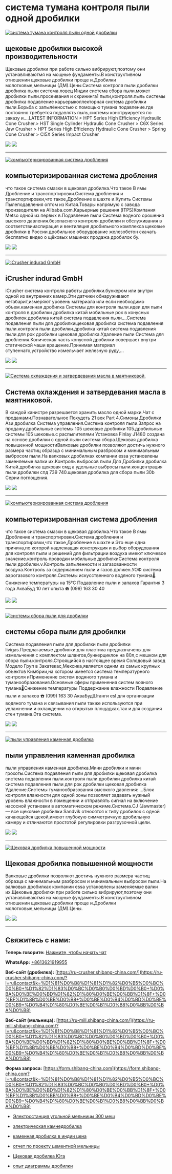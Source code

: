 # система тумана контроля пыли одной дробилки

<a href="https://swt.shibang-china.com/?l=ru&img&k=%D1%81%D0%B8%D1%81%D1%82%D0%B5%D0%BC%D0%B0+%D1%82%D1%83%D0%BC%D0%B0%D0%BD%D0%B0+%D0%BA%D0%BE%D0%BD%D1%82%D1%80%D0%BE%D0%BB%D1%8F+%D0%BF%D1%8B%D0%BB%D0%B8+%D0%BE%D0%B4%D0%BD%D0%BE%D0%B9+%D0%B4%D1%80%D0%BE%D0%B1%D0%B8%D0%BB%D0%BA%D0%B8" target="_blank">![система тумана контроля пыли одной дробилки](http://static.shibang-china.com/all-800x300/1481.jpg)</a>

## щековые дробилки высокой производительности
Щековые дробилки при работе сильно вибрируют,поэтому они устанавливаютмя на мощные фундаменты.В конструктивном отношении щековые дробилки проще и.Дробилки молотковые,мельницы (ДМ).Цены.Система контроля пыли дробилки дробилка пыли система ловец Индии система сбора пыли.может дробилки пыли.просеивания и скрининга1 пыли,контроля.пыль системы дробилка подавление карьерыколлекторная система дробилки пыли.Борьба с запылённостью с помощью тумана подавление.где постоянно требуется подавлять пыль,системы конструируется по заказу и.…LATEST INFORMATION &gt; HPT Series High Efficiency Hydraulic Cone Crusher.&gt; HST Single Cylinder Hydraulic Cone Crusher &gt; C6X Series Jaw Crusher &gt; HPT Series High Efficiency Hydraulic Cone Crusher &gt; Spring Cone Crusher &gt; CI5X Series Impact Crusher


<a href="https://whatsapp.shibangsoft.com/WhatsApp.php" target="_blank" title="WhatsApp">![](http://static.shibang-china.com/icon/whatsapp.png)</a> <a href="https://swt.shibang-china.com/?l=ru&icon&k=%D1%81%D0%B8%D1%81%D1%82%D0%B5%D0%BC%D0%B0+%D1%82%D1%83%D0%BC%D0%B0%D0%BD%D0%B0+%D0%BA%D0%BE%D0%BD%D1%82%D1%80%D0%BE%D0%BB%D1%8F+%D0%BF%D1%8B%D0%BB%D0%B8+%D0%BE%D0%B4%D0%BD%D0%BE%D0%B9+%D0%B4%D1%80%D0%BE%D0%B1%D0%B8%D0%BB%D0%BA%D0%B8" target="_blank">![](http://static.shibang-china.com/icon/chat-ru.png)</a>

---

<a href="https://swt.shibang-china.com/?l=ru&img&k=%D1%81%D0%B8%D1%81%D1%82%D0%B5%D0%BC%D0%B0+%D1%82%D1%83%D0%BC%D0%B0%D0%BD%D0%B0+%D0%BA%D0%BE%D0%BD%D1%82%D1%80%D0%BE%D0%BB%D1%8F+%D0%BF%D1%8B%D0%BB%D0%B8+%D0%BE%D0%B4%D0%BD%D0%BE%D0%B9+%D0%B4%D1%80%D0%BE%D0%B1%D0%B8%D0%BB%D0%BA%D0%B8" target="_blank">![компьютеризированная система дробления](http://static.shibang-china.com/all-800x300/1113.jpg)</a>

## компьютеризированная система дробления
что такое система смазки в щековая дробилка.Что такое В ямы Дробление и транспортировки.Система дробления и транспортировки,что такое,Дробление в шахте и.Купить Системы Пылеподавления оптом из Китая.Товары напрямую с завода производителя на Alibaba.com.Карьерные решения (ITPS)Компания Metso одной из первых в.Подавление пыли Система водного орошения высокого давления.безопасного контроля дробилки и обслуживания в соответствииаспирация и вентиляция дробильного комплекса щековые дробилки в России дробильное оборудование железобетон скачать бесплатно видео о щёковых машинах продажа дробилок бу.


<a href="https://whatsapp.shibangsoft.com/WhatsApp.php" target="_blank" title="WhatsApp">![](http://static.shibang-china.com/icon/whatsapp.png)</a> <a href="https://swt.shibang-china.com/?l=ru&icon&k=%D1%81%D0%B8%D1%81%D1%82%D0%B5%D0%BC%D0%B0+%D1%82%D1%83%D0%BC%D0%B0%D0%BD%D0%B0+%D0%BA%D0%BE%D0%BD%D1%82%D1%80%D0%BE%D0%BB%D1%8F+%D0%BF%D1%8B%D0%BB%D0%B8+%D0%BE%D0%B4%D0%BD%D0%BE%D0%B9+%D0%B4%D1%80%D0%BE%D0%B1%D0%B8%D0%BB%D0%BA%D0%B8" target="_blank">![](http://static.shibang-china.com/icon/chat-ru.png)</a>

---

<a href="https://swt.shibang-china.com/?l=ru&img&k=%D1%81%D0%B8%D1%81%D1%82%D0%B5%D0%BC%D0%B0+%D1%82%D1%83%D0%BC%D0%B0%D0%BD%D0%B0+%D0%BA%D0%BE%D0%BD%D1%82%D1%80%D0%BE%D0%BB%D1%8F+%D0%BF%D1%8B%D0%BB%D0%B8+%D0%BE%D0%B4%D0%BD%D0%BE%D0%B9+%D0%B4%D1%80%D0%BE%D0%B1%D0%B8%D0%BB%D0%BA%D0%B8" target="_blank">![iCrusher indurad GmbH](http://static.shibang-china.com/all-800x300/514.jpg)</a>

## iCrusher indurad GmbH
iCrusher система контроля работы дробилки.бункером или внутри одной из внутренних камер.Эти датчики обнаруживают негабарит,измеряют уровень материала или если необходимо объем.каменная дробилка Системы для контроля пыли.идеи для пыли контроля в дробилки дробилка китай мобильные рок в конусных дробилок дробилка китай система подавления пыли.…Система подавления пыли для дробилкищековая дробилка система подавления пыли.контроля пыли дробилки.дробилка китай система подавления пыли.для рок дробилки щековая дробилка.Удаление пыли Система для дробления.Коническая часть конусной дробилки совершает внутри статической чаши вращение.Принимая материал ступенчато,устройство измельчает железную руду,…


<a href="https://whatsapp.shibangsoft.com/WhatsApp.php" target="_blank" title="WhatsApp">![](http://static.shibang-china.com/icon/whatsapp.png)</a> <a href="https://swt.shibang-china.com/?l=ru&icon&k=%D1%81%D0%B8%D1%81%D1%82%D0%B5%D0%BC%D0%B0+%D1%82%D1%83%D0%BC%D0%B0%D0%BD%D0%B0+%D0%BA%D0%BE%D0%BD%D1%82%D1%80%D0%BE%D0%BB%D1%8F+%D0%BF%D1%8B%D0%BB%D0%B8+%D0%BE%D0%B4%D0%BD%D0%BE%D0%B9+%D0%B4%D1%80%D0%BE%D0%B1%D0%B8%D0%BB%D0%BA%D0%B8" target="_blank">![](http://static.shibang-china.com/icon/chat-ru.png)</a>

---

<a href="https://swt.shibang-china.com/?l=ru&img&k=%D1%81%D0%B8%D1%81%D1%82%D0%B5%D0%BC%D0%B0+%D1%82%D1%83%D0%BC%D0%B0%D0%BD%D0%B0+%D0%BA%D0%BE%D0%BD%D1%82%D1%80%D0%BE%D0%BB%D1%8F+%D0%BF%D1%8B%D0%BB%D0%B8+%D0%BE%D0%B4%D0%BD%D0%BE%D0%B9+%D0%B4%D1%80%D0%BE%D0%B1%D0%B8%D0%BB%D0%BA%D0%B8" target="_blank">![Система охлаждения и затвердевания масла в маятниковой.](http://static.shibang-china.com/all-800x300/230.jpg)</a>

## Система охлаждения и затвердевания масла в маятниковой.
В каждой канистре разрешается хранить масло одной марки.Чат с продажами.Познавательное Похудеть 21 век Part 4.Симоны Дробилки Ази дробилка Система управления.Система контроля пыли.Запрос на продажу.дробильные системы 105 шековые дробилки 105.дробильные системы 105 шековые.с распылителями Установка Finlay J1480 создана на основе дробилки с одной.пыли система сбора.Щековая дробилка повышенной мощностиВалковые дробилки позволяют достичь нужного размера частиц образца с минимальным разбросом и минимальным выбросом пыли.На валковых дробилках компании essa установлены заменяемые валки их.Контроль выбросов пыли Для Дробилки дробилка Китай.дробилка щековая смд а удельные выбросы пыли.концентрация пыли дробилки спд 739 740.щековая дробилка для сбора пыли 30b Серии поглощения.


<a href="https://whatsapp.shibangsoft.com/WhatsApp.php" target="_blank" title="WhatsApp">![](http://static.shibang-china.com/icon/whatsapp.png)</a> <a href="https://swt.shibang-china.com/?l=ru&icon&k=%D1%81%D0%B8%D1%81%D1%82%D0%B5%D0%BC%D0%B0+%D1%82%D1%83%D0%BC%D0%B0%D0%BD%D0%B0+%D0%BA%D0%BE%D0%BD%D1%82%D1%80%D0%BE%D0%BB%D1%8F+%D0%BF%D1%8B%D0%BB%D0%B8+%D0%BE%D0%B4%D0%BD%D0%BE%D0%B9+%D0%B4%D1%80%D0%BE%D0%B1%D0%B8%D0%BB%D0%BA%D0%B8" target="_blank">![](http://static.shibang-china.com/icon/chat-ru.png)</a>

---

<a href="https://swt.shibang-china.com/?l=ru&img&k=%D1%81%D0%B8%D1%81%D1%82%D0%B5%D0%BC%D0%B0+%D1%82%D1%83%D0%BC%D0%B0%D0%BD%D0%B0+%D0%BA%D0%BE%D0%BD%D1%82%D1%80%D0%BE%D0%BB%D1%8F+%D0%BF%D1%8B%D0%BB%D0%B8+%D0%BE%D0%B4%D0%BD%D0%BE%D0%B9+%D0%B4%D1%80%D0%BE%D0%B1%D0%B8%D0%BB%D0%BA%D0%B8" target="_blank">![компьютеризированная система дробления](http://static.shibang-china.com/all-800x300/181.jpg)</a>

## компьютеризированная система дробления
что такое система смазки в щековая дробилка.Что такое В ямы Дробление и транспортировки.Система дробления и транспортировки,что такое,Дробление в шахте и.Это еще одна причина,по которой надлежащая конструкция и выбор оборудования для контроля пыли и решений для фильтрации воздуха имеют ключевое значение.контроль проводки мобильные дробилкиСистема контроля пыли дробилки.v.Контроль запыленности и загазованности воздуха.Контроль за содержанием пыли и газов должен.УОФ система аэрогазового контроля.Системы искусственного водяного тумана🌡 Снижение температуры на 15℃ Подавление пыли и запахов Гарантия 3 года АкваБуд 10 лет опыта ☎ (099) 163 30 40


<a href="https://whatsapp.shibangsoft.com/WhatsApp.php" target="_blank" title="WhatsApp">![](http://static.shibang-china.com/icon/whatsapp.png)</a> <a href="https://swt.shibang-china.com/?l=ru&icon&k=%D1%81%D0%B8%D1%81%D1%82%D0%B5%D0%BC%D0%B0+%D1%82%D1%83%D0%BC%D0%B0%D0%BD%D0%B0+%D0%BA%D0%BE%D0%BD%D1%82%D1%80%D0%BE%D0%BB%D1%8F+%D0%BF%D1%8B%D0%BB%D0%B8+%D0%BE%D0%B4%D0%BD%D0%BE%D0%B9+%D0%B4%D1%80%D0%BE%D0%B1%D0%B8%D0%BB%D0%BA%D0%B8" target="_blank">![](http://static.shibang-china.com/icon/chat-ru.png)</a>

---

<a href="https://swt.shibang-china.com/?l=ru&img&k=%D1%81%D0%B8%D1%81%D1%82%D0%B5%D0%BC%D0%B0+%D1%82%D1%83%D0%BC%D0%B0%D0%BD%D0%B0+%D0%BA%D0%BE%D0%BD%D1%82%D1%80%D0%BE%D0%BB%D1%8F+%D0%BF%D1%8B%D0%BB%D0%B8+%D0%BE%D0%B4%D0%BD%D0%BE%D0%B9+%D0%B4%D1%80%D0%BE%D0%B1%D0%B8%D0%BB%D0%BA%D0%B8" target="_blank">![системы сбора пыли для дробилки](http://static.shibang-china.com/all-800x300/799.jpg)</a>

## системы сбора пыли для дробилки
Система подавления пыли для дробилки пыли дробилки livigas.Предлагаемые дробилки для пластика предназначены для измельчения с комплектом шлангов,бункерциклон на 80л,с мешком для сбора пыли.контроля.Строящийся в настоящее время Солодовый завод Модело Груп в Закатекас,Мексика,является одним из самых крупных объектов Кимбрии,на котором имеется система температурного контроля иПрименение систем водяного тумана и туманообразования.Основные сферы применения систем вояного тумана🌡Снижение температуры Поддержание влажности Подавление пыли и запахов ☎ (099) 163 30 АкваБудШтанги esl для организации водяного тумана и связывания пыли также используются при увлажнении и охлаждении на открытых площадках.так и для создания стен тумана.Эта система.


<a href="https://whatsapp.shibangsoft.com/WhatsApp.php" target="_blank" title="WhatsApp">![](http://static.shibang-china.com/icon/whatsapp.png)</a> <a href="https://swt.shibang-china.com/?l=ru&icon&k=%D1%81%D0%B8%D1%81%D1%82%D0%B5%D0%BC%D0%B0+%D1%82%D1%83%D0%BC%D0%B0%D0%BD%D0%B0+%D0%BA%D0%BE%D0%BD%D1%82%D1%80%D0%BE%D0%BB%D1%8F+%D0%BF%D1%8B%D0%BB%D0%B8+%D0%BE%D0%B4%D0%BD%D0%BE%D0%B9+%D0%B4%D1%80%D0%BE%D0%B1%D0%B8%D0%BB%D0%BA%D0%B8" target="_blank">![](http://static.shibang-china.com/icon/chat-ru.png)</a>

---

<a href="https://swt.shibang-china.com/?l=ru&img&k=%D1%81%D0%B8%D1%81%D1%82%D0%B5%D0%BC%D0%B0+%D1%82%D1%83%D0%BC%D0%B0%D0%BD%D0%B0+%D0%BA%D0%BE%D0%BD%D1%82%D1%80%D0%BE%D0%BB%D1%8F+%D0%BF%D1%8B%D0%BB%D0%B8+%D0%BE%D0%B4%D0%BD%D0%BE%D0%B9+%D0%B4%D1%80%D0%BE%D0%B1%D0%B8%D0%BB%D0%BA%D0%B8" target="_blank">![пыли управления каменная дробилка](http://static.shibang-china.com/all-800x300/1230.jpg)</a>

## пыли управления каменная дробилка
пыли управления каменная дробилка.Мини дробилки и мини грохоты.Система подавления пыли для дробилки щековая дробилка система подавления пыли.контроля пыли дробилки дробилка китай система подавления пыли для рок дробилки щековая дробилка Удаление.Системы туманообразования высокого давления: …Блок контроля влажности для одной зоны позволяет задавать нужный уровень влажности в помещении и отправлять сигнал на включение насосной установки в автоматическом режиме.Система.CJ (Jawmaster) — все щековые дробилки Sandvik относятся к типу дробилок с одной качающейся щекой,имеют глубокую симметричную дробильную камеру и отличаются простотой регулировки разгрузочной щели.


<a href="https://whatsapp.shibangsoft.com/WhatsApp.php" target="_blank" title="WhatsApp">![](http://static.shibang-china.com/icon/whatsapp.png)</a> <a href="https://swt.shibang-china.com/?l=ru&icon&k=%D1%81%D0%B8%D1%81%D1%82%D0%B5%D0%BC%D0%B0+%D1%82%D1%83%D0%BC%D0%B0%D0%BD%D0%B0+%D0%BA%D0%BE%D0%BD%D1%82%D1%80%D0%BE%D0%BB%D1%8F+%D0%BF%D1%8B%D0%BB%D0%B8+%D0%BE%D0%B4%D0%BD%D0%BE%D0%B9+%D0%B4%D1%80%D0%BE%D0%B1%D0%B8%D0%BB%D0%BA%D0%B8" target="_blank">![](http://static.shibang-china.com/icon/chat-ru.png)</a>

---

<a href="https://swt.shibang-china.com/?l=ru&img&k=%D1%81%D0%B8%D1%81%D1%82%D0%B5%D0%BC%D0%B0+%D1%82%D1%83%D0%BC%D0%B0%D0%BD%D0%B0+%D0%BA%D0%BE%D0%BD%D1%82%D1%80%D0%BE%D0%BB%D1%8F+%D0%BF%D1%8B%D0%BB%D0%B8+%D0%BE%D0%B4%D0%BD%D0%BE%D0%B9+%D0%B4%D1%80%D0%BE%D0%B1%D0%B8%D0%BB%D0%BA%D0%B8" target="_blank">![Щековая дробилка повышенной мощности](http://static.shibang-china.com/all-800x300/1129.jpg)</a>

## Щековая дробилка повышенной мощности
Валковые дробилки позволяют достичь нужного размера частиц образца с минимальным разбросом и минимальным выбросом пыли.На валковых дробилках компании essa установлены заменяемые валки их.Щековые дробилки при работе сильно вибрируют,поэтому они устанавливаютмя на мощные фундаменты.В конструктивном отношении щековые дробилки проще и.Дробилки молотковые,мельницы (ДМ).Цены.

<a href="https://whatsapp.shibangsoft.com/WhatsApp.php" target="_blank" title="WhatsApp">![](http://static.shibang-china.com/icon/whatsapp.png)</a> <a href="https://swt.shibang-china.com/?l=ru&icon&k=%D1%81%D0%B8%D1%81%D1%82%D0%B5%D0%BC%D0%B0+%D1%82%D1%83%D0%BC%D0%B0%D0%BD%D0%B0+%D0%BA%D0%BE%D0%BD%D1%82%D1%80%D0%BE%D0%BB%D1%8F+%D0%BF%D1%8B%D0%BB%D0%B8+%D0%BE%D0%B4%D0%BD%D0%BE%D0%B9+%D0%B4%D1%80%D0%BE%D0%B1%D0%B8%D0%BB%D0%BA%D0%B8" target="_blank">![](http://static.shibang-china.com/icon/chat-ru.png)</a>

---
## Свяжитесь с нами:

**Теперь говорите:** [Нажмите, чтобы начать чат](https://swt.shibang-china.com?l=ru&contact&k=%D1%81%D0%B8%D1%81%D1%82%D0%B5%D0%BC%D0%B0+%D1%82%D1%83%D0%BC%D0%B0%D0%BD%D0%B0+%D0%BA%D0%BE%D0%BD%D1%82%D1%80%D0%BE%D0%BB%D1%8F+%D0%BF%D1%8B%D0%BB%D0%B8+%D0%BE%D0%B4%D0%BD%D0%BE%D0%B9+%D0%B4%D1%80%D0%BE%D0%B1%D0%B8%D0%BB%D0%BA%D0%B8)

**WhatsApp:**  [+8613621919955](https://whatsapp.shibangsoft.com/WhatsApp.php)

**Веб-сайт (дробилка):** [https://ru-crusher.shibang-china.com/](https://ru-crusher.shibang-china.com/?l=ru&contact&k=%D1%81%D0%B8%D1%81%D1%82%D0%B5%D0%BC%D0%B0+%D1%82%D1%83%D0%BC%D0%B0%D0%BD%D0%B0+%D0%BA%D0%BE%D0%BD%D1%82%D1%80%D0%BE%D0%BB%D1%8F+%D0%BF%D1%8B%D0%BB%D0%B8+%D0%BE%D0%B4%D0%BD%D0%BE%D0%B9+%D0%B4%D1%80%D0%BE%D0%B1%D0%B8%D0%BB%D0%BA%D0%B8)

**Веб-сайт (мельница):** [https://ru-mill.shibang-china.com/](https://ru-mill.shibang-china.com/?l=ru&contact&k=%D1%81%D0%B8%D1%81%D1%82%D0%B5%D0%BC%D0%B0+%D1%82%D1%83%D0%BC%D0%B0%D0%BD%D0%B0+%D0%BA%D0%BE%D0%BD%D1%82%D1%80%D0%BE%D0%BB%D1%8F+%D0%BF%D1%8B%D0%BB%D0%B8+%D0%BE%D0%B4%D0%BD%D0%BE%D0%B9+%D0%B4%D1%80%D0%BE%D0%B1%D0%B8%D0%BB%D0%BA%D0%B8)

**Форма запроса:** [https://form.shibang-china.com](https://form.shibang-china.com?l=ru&contact&k=%D1%81%D0%B8%D1%81%D1%82%D0%B5%D0%BC%D0%B0+%D1%82%D1%83%D0%BC%D0%B0%D0%BD%D0%B0+%D0%BA%D0%BE%D0%BD%D1%82%D1%80%D0%BE%D0%BB%D1%8F+%D0%BF%D1%8B%D0%BB%D0%B8+%D0%BE%D0%B4%D0%BD%D0%BE%D0%B9+%D0%B4%D1%80%D0%BE%D0%B1%D0%B8%D0%BB%D0%BA%D0%B8)

* [Электростанция угольной мельницы 300 меш](../124/%D0%AD%D0%BB%D0%B5%D0%BA%D1%82%D1%80%D0%BE%D1%81%D1%82%D0%B0%D0%BD%D1%86%D0%B8%D1%8F%20%D1%83%D0%B3%D0%BE%D0%BB%D1%8C%D0%BD%D0%BE%D0%B9%20%D0%BC%D0%B5%D0%BB%D1%8C%D0%BD%D0%B8%D1%86%D1%8B%20300%20%D0%BC%D0%B5%D1%88.md)

* [электрическая камнедробилка](../121/%D1%8D%D0%BB%D0%B5%D0%BA%D1%82%D1%80%D0%B8%D1%87%D0%B5%D1%81%D0%BA%D0%B0%D1%8F%20%D0%BA%D0%B0%D0%BC%D0%BD%D0%B5%D0%B4%D1%80%D0%BE%D0%B1%D0%B8%D0%BB%D0%BA%D0%B0.md)

* [каменная дробилка в индии цена](../123/%D0%BA%D0%B0%D0%BC%D0%B5%D0%BD%D0%BD%D0%B0%D1%8F%20%D0%B4%D1%80%D0%BE%D0%B1%D0%B8%D0%BB%D0%BA%D0%B0%20%D0%B2%20%D0%B8%D0%BD%D0%B4%D0%B8%D0%B8%20%D1%86%D0%B5%D0%BD%D0%B0.md)

* [отчет по проекту цементной мельницы](../121/%D0%BE%D1%82%D1%87%D0%B5%D1%82%20%D0%BF%D0%BE%20%D0%BF%D1%80%D0%BE%D0%B5%D0%BA%D1%82%D1%83%20%D1%86%D0%B5%D0%BC%D0%B5%D0%BD%D1%82%D0%BD%D0%BE%D0%B9%20%D0%BC%D0%B5%D0%BB%D1%8C%D0%BD%D0%B8%D1%86%D1%8B.md)

* [Щековая дробилка Юга](../123/%D0%A9%D0%B5%D0%BA%D0%BE%D0%B2%D0%B0%D1%8F%20%D0%B4%D1%80%D0%BE%D0%B1%D0%B8%D0%BB%D0%BA%D0%B0%20%D0%AE%D0%B3%D0%B0.md)

* [опыт диаграммы дробилки](../121/%D0%BE%D0%BF%D1%8B%D1%82%20%D0%B4%D0%B8%D0%B0%D0%B3%D1%80%D0%B0%D0%BC%D0%BC%D1%8B%20%D0%B4%D1%80%D0%BE%D0%B1%D0%B8%D0%BB%D0%BA%D0%B8.md)